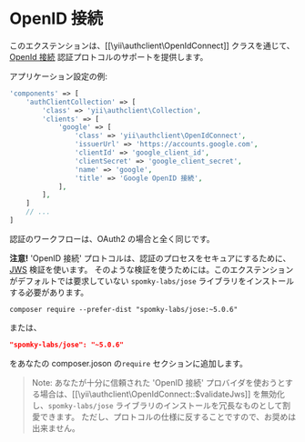 OpenID 接続
===========

このエクステンションは、[[\yii\authclient\OpenIdConnect]] クラスを通じて、
[OpenId 接続](http://openid.net/connect/) 認証プロトコルのサポートを提供します。

アプリケーション設定の例:

```php
'components' => [
    'authClientCollection' => [
        'class' => 'yii\authclient\Collection',
        'clients' => [
            'google' => [
                'class' => 'yii\authclient\OpenIdConnect',
                'issuerUrl' => 'https://accounts.google.com',
                'clientId' => 'google_client_id',
                'clientSecret' => 'google_client_secret',
                'name' => 'google',
                'title' => 'Google OpenID 接続',
            ],
        ],
    ]
    // ...
]
```

認証のワークフローは、OAuth2 の場合と全く同じです。

**注意!** 'OpenID 接続' プロトコルは、認証のプロセスをセキュアにするために、 [JWS](http://tools.ietf.org/html/draft-ietf-jose-json-web-signature) 検証を使います。
そのような検証を使うためには。このエクステンションがデフォルトでは要求していない
`spomky-labs/jose` ライブラリをインストールする必要があります。

```
composer require --prefer-dist "spomky-labs/jose:~5.0.6"
```

または、

```json
"spomky-labs/jose": "~5.0.6"
```

をあなたの composer.joson の`require` セクションに追加します。

> Note: あなたが十分に信頼された 'OpenID 接続' プロバイダを使おうとする場合は、[[\yii\authclient\OpenIdConnect::$validateJws]] を無効化し、`spomky-labs/jose` ライブラリのインストールを冗長なものとして割愛できます。
ただし、プロトコルの仕様に反することですので、お奨めは出来ません。

